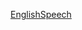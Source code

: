 <html>
<p>
</p>
<a href=https://github.com/wcnnnnw/EnglishSpeed/releases/download/1.0/app.apk>
EnglishSpeech
</a>
</html>
